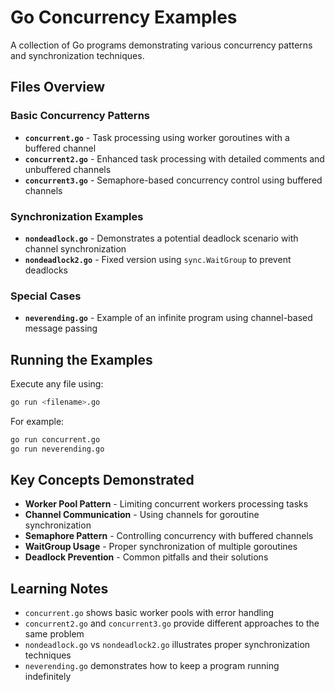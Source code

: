 # Go Concurrency Examples

A collection of Go programs demonstrating various concurrency patterns and synchronization techniques.

## Files Overview

### Basic Concurrency Patterns

- **`concurrent.go`** - Task processing using worker goroutines with a buffered channel
- **`concurrent2.go`** - Enhanced task processing with detailed comments and unbuffered channels
- **`concurrent3.go`** - Semaphore-based concurrency control using buffered channels

### Synchronization Examples

- **`nondeadlock.go`** - Demonstrates a potential deadlock scenario with channel synchronization
- **`nondeadlock2.go`** - Fixed version using `sync.WaitGroup` to prevent deadlocks

### Special Cases

- **`neverending.go`** - Example of an infinite program using channel-based message passing

## Running the Examples

Execute any file using:
```bash
go run <filename>.go
```

For example:
```bash
go run concurrent.go
go run neverending.go
```

## Key Concepts Demonstrated

- **Worker Pool Pattern** - Limiting concurrent workers processing tasks
- **Channel Communication** - Using channels for goroutine synchronization
- **Semaphore Pattern** - Controlling concurrency with buffered channels
- **WaitGroup Usage** - Proper synchronization of multiple goroutines
- **Deadlock Prevention** - Common pitfalls and their solutions

## Learning Notes

- `concurrent.go` shows basic worker pools with error handling
- `concurrent2.go` and `concurrent3.go` provide different approaches to the same problem
- `nondeadlock.go` vs `nondeadlock2.go` illustrates proper synchronization techniques
- `neverending.go` demonstrates how to keep a program running indefinitely